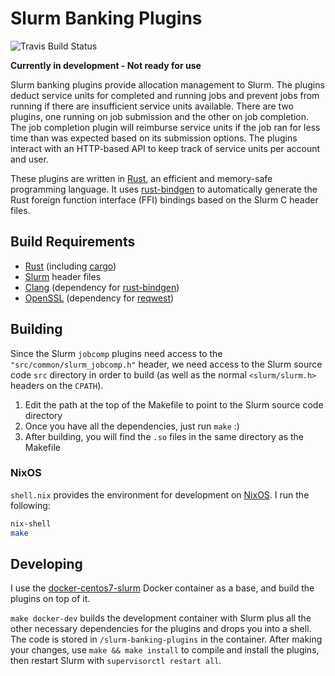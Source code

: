 # Slurm Banking Plugins

![Travis Build Status](https://travis-ci.org/ucb-rit/slurm-banking-plugins.svg?branch=master)

__Currently in development - Not ready for use__

Slurm banking plugins provide allocation management to Slurm. The plugins deduct service units for completed and running jobs and prevent jobs from running if there are insufficient service units available. There are two plugins, one running on job submission and the other on job completion. The job completion plugin will reimburse service units if the job ran for less time than was expected based on its submission options. The plugins interact with an HTTP-based API to keep track of service units per account and user.

These plugins are written in [Rust](https://www.rust-lang.org), an efficient and memory-safe programming language. It uses [rust-bindgen](https://github.com/rust-lang/rust-bindgen) to automatically generate the Rust foreign function interface (FFI) bindings based on the Slurm C header files.

## Build Requirements
- [Rust](https://www.rust-lang.org/) (including [cargo](https://doc.rust-lang.org/cargo/))
- [Slurm](https://github.com/SchedMD/slurm) header files
- [Clang](http://clang.llvm.org/get_started.html) (dependency for [rust-bindgen](https://rust-lang.github.io/rust-bindgen/requirements.html))
- [OpenSSL](https://www.openssl.org/) (dependency for [reqwest](https://docs.rs/reqwest/0.9.17/reqwest/))

## Building
Since the Slurm `jobcomp` plugins need access to the `"src/common/slurm_jobcomp.h"` header, we need access to the Slurm source code `src` directory in order to build (as well as the normal `<slurm/slurm.h>` headers on the `CPATH`). 

1. Edit the path at the top of the Makefile to point to the Slurm source code directory
2. Once you have all the dependencies, just run `make` :)
3. After building, you will find the `.so` files in the same directory as the Makefile

### NixOS
`shell.nix` provides the environment for development on [NixOS](https://nixos.org). I run the following:

```bash
nix-shell 
make
```

## Developing
I use the [docker-centos7-slurm](https://github.com/giovtorres/docker-centos7-slurm) Docker container as a base, and build the plugins on top of it. 

`make docker-dev` builds the development container with Slurm plus all the other necessary dependencies for the plugins and drops you into a shell. The code is stored in `/slurm-banking-plugins` in the container. After making your changes, use `make && make install` to compile and install the plugins, then restart Slurm with `supervisorctl restart all`.

